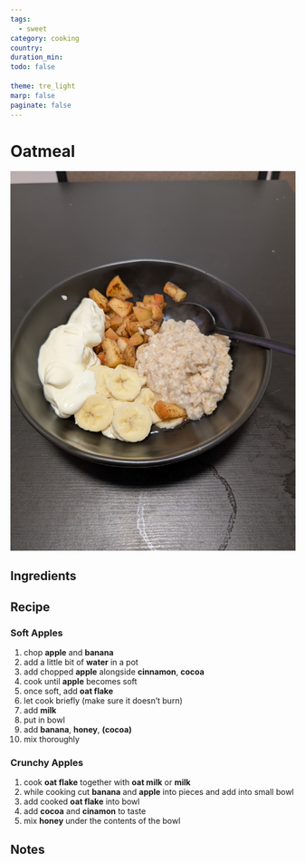 ```yaml
---
tags:
  - sweet
category: cooking
country:
duration_min:
todo: false

theme: tre_light
marp: false
paginate: false
---
```


# Oatmeal

![](../gfx/PXL_20250313_200802642.jpg)

## Ingredients

## Recipe

### Soft Apples
1. chop **apple** and **banana**
1. add a little bit of **water** in a pot
1. add chopped **apple** alongside **cinnamon**, **cocoa**
1. cook until **apple** becomes soft
1. once soft, add **oat flake**
1. let cook briefly (make sure it doesn’t burn)
1. add **milk**
1. put in bowl
1. add **banana**, **honey**, **(cocoa)**
1. mix thoroughly

### Crunchy Apples
1. cook **oat flake** together with **oat milk** or **milk**
1. while cooking cut **banana** and **apple** into pieces and add into small bowl
1. add cooked **oat flake** into bowl
1. add **cocoa** and **cinamon** to taste
1. mix **honey** under the contents of the bowl


## Notes
